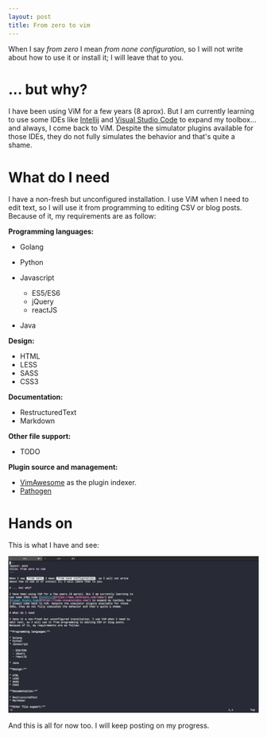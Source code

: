 ```yaml
---
layout: post
title: From zero to vim
---
```


When I say _from zero_ I mean _from none configuration_, so I will not write
about how to use it or install it; I will leave that to you.

# ... but why?

I have been using ViM for a few years (8 aprox). But I am currently learning to
use some IDEs like [Intellij](https://www.jetbrains.com/idea/) and
[Visual Studio Code](https://code.visualstudio.com/) to expand my toolbox...
and always, I come back to ViM. Despite the simulator plugins available for
those IDEs, they do not fully simulates the behavior and that's quite a shame.

# What do I need

I have a non-fresh but unconfigured installation. I use ViM when I need to edit
text, so I will use it from programming to editing CSV or blog posts. Because
of it, my requirements are as follow:

**Programming languages:**

* Golang
* Python
* Javascript

  - ES5/ES6
  - jQuery
  - reactJS

* Java

**Design:**

* HTML
* LESS
* SASS
* CSS3

**Documentation:**

* RestructuredText
* Markdown

**Other file support:**

* TODO

**Plugin source and management:**

* [VimAwesome](https://vimawesome.com/) as the plugin indexer.
* [Pathogen](https://github.com/tpope/vim-pathogen)

# Hands on

This is what I have and see:

![raw vim](/assets/vim/raw-vim.png)

And this is all for now too. I will keep posting on my progress.
